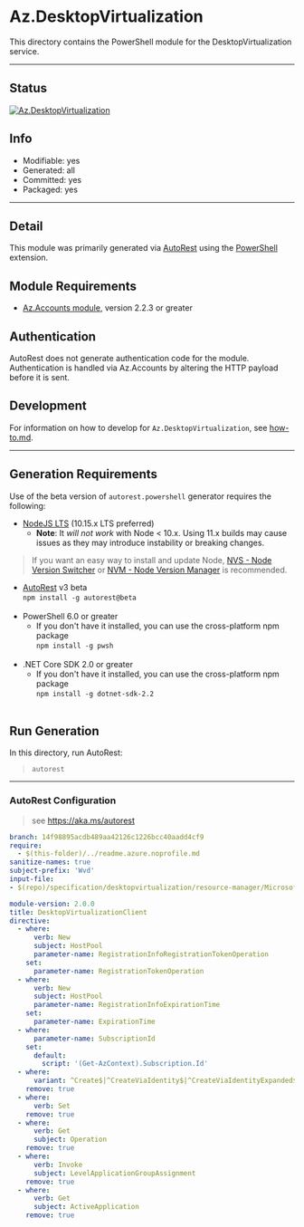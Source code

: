 <!-- region Generated -->
# Az.DesktopVirtualization
This directory contains the PowerShell module for the DesktopVirtualization service.

---
## Status
[![Az.DesktopVirtualization](https://img.shields.io/powershellgallery/v/Az.DesktopVirtualization.svg?style=flat-square&label=Az.DesktopVirtualization "Az.DesktopVirtualization")](https://www.powershellgallery.com/packages/Az.DesktopVirtualization/)

## Info
- Modifiable: yes
- Generated: all
- Committed: yes
- Packaged: yes

---
## Detail
This module was primarily generated via [AutoRest](https://github.com/Azure/autorest) using the [PowerShell](https://github.com/Azure/autorest.powershell) extension.

## Module Requirements
- [Az.Accounts module](https://www.powershellgallery.com/packages/Az.Accounts/), version 2.2.3 or greater

## Authentication
AutoRest does not generate authentication code for the module. Authentication is handled via Az.Accounts by altering the HTTP payload before it is sent.

## Development
For information on how to develop for `Az.DesktopVirtualization`, see [how-to.md](how-to.md).
<!-- endregion -->

---
## Generation Requirements
Use of the beta version of `autorest.powershell` generator requires the following:
- [NodeJS LTS](https://nodejs.org) (10.15.x LTS preferred)
  - **Note**: It *will not work* with Node < 10.x. Using 11.x builds may cause issues as they may introduce instability or breaking changes.
> If you want an easy way to install and update Node, [NVS - Node Version Switcher](../nodejs/installing-via-nvs.md) or [NVM - Node Version Manager](../nodejs/installing-via-nvm.md) is recommended.
- [AutoRest](https://aka.ms/autorest) v3 beta <br>`npm install -g autorest@beta`<br>&nbsp;
- PowerShell 6.0 or greater
  - If you don't have it installed, you can use the cross-platform npm package <br>`npm install -g pwsh`<br>&nbsp;
- .NET Core SDK 2.0 or greater
  - If you don't have it installed, you can use the cross-platform npm package <br>`npm install -g dotnet-sdk-2.2`<br>&nbsp;

## Run Generation
In this directory, run AutoRest:
> `autorest`

---
### AutoRest Configuration
> see https://aka.ms/autorest

``` yaml
branch: 14f98895acdb489aa42126c1226bcc40aadd4cf9
require:
  - $(this-folder)/../readme.azure.noprofile.md
sanitize-names: true
subject-prefix: 'Wvd'
input-file:
- $(repo)/specification/desktopvirtualization/resource-manager/Microsoft.DesktopVirtualization/stable/2021-07-12/desktopvirtualization.json

module-version: 2.0.0
title: DesktopVirtualizationClient
directive:
  - where:
      verb: New
      subject: HostPool
      parameter-name: RegistrationInfoRegistrationTokenOperation
    set:
      parameter-name: RegistrationTokenOperation
  - where:
      verb: New
      subject: HostPool
      parameter-name: RegistrationInfoExpirationTime
    set:
      parameter-name: ExpirationTime
  - where:
      parameter-name: SubscriptionId
    set:
      default:
        script: '(Get-AzContext).Subscription.Id'
  - where:
      variant: ^Create$|^CreateViaIdentity$|^CreateViaIdentityExpanded$|^Update$|^UpdateViaIdentity$|^Send$|^SendViaIdentity$
    remove: true
  - where:
      verb: Set
    remove: true
  - where:
      verb: Get
      subject: Operation
    remove: true
  - where:
      verb: Invoke
      subject: LevelApplicationGroupAssignment
    remove: true
  - where:
      verb: Get
      subject: ActiveApplication
    remove: true
```
